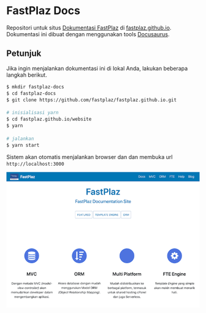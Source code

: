 # FastPlaz Docs

Repositori untuk situs [Dokumentasi FastPlaz](https://fastplaz.github.io/) di [fastplaz.github.io](https://fastplaz.github.io/). Dokumentasi ini dibuat dengan menggunakan tools [Docusaurus](https://docusaurus.io).


## Petunjuk

Jika ingin menjalankan dokumentasi ini di lokal Anda, lakukan beberapa langkah berikut.

```bash
$ mkdir fastplaz-docs
$ cd fastplaz-docs
$ git clone https://github.com/fastplaz/fastplaz.github.io.git

# inisialisasi yarn
$ cd fastplaz.github.io/website
$ yarn

# jalankan 
$ yarn start

```

Sistem akan otomatis menjalankan browser dan dan membuka url `http://localhost:3000`

![FastPlaz Docs](website/static/img/fastplaz/home-screen.png)
